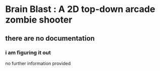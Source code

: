 # Brain Blast : A 2D top-down arcade zombie shooter
## there are no documentation
### i am figuring it out

no further information provided